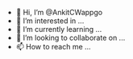 - 👋 Hi, I’m @AnkitCWappgo
- 👀 I’m interested in ...
- 🌱 I’m currently learning ...
- 💞️ I’m looking to collaborate on ...
- 📫 How to reach me ...

<!---
AnkitCWappgo/AnkitCWappgo is a ✨ special ✨ repository because its `README.md` (this file) appears on your GitHub profile.
You can click the Preview link to take a look at your changes.
--->
